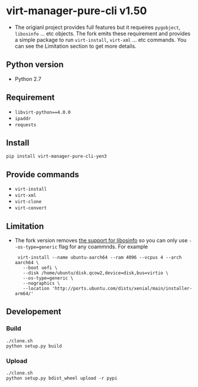 # virt-manager-pure-cli v1.50

* The origianl project provides full features but it requeires `pygobject`,
  `libosinfo` ... etc objects. The fork emits these requirement and provides
  a simple package to run `virt-install`, `virt-xml`  ... etc commands.
  You can see the Limitation section to get more details.

## Python version

* Python 2.7

## Requirement

* `libvirt-python==4.0.0`
* `ipaddr`
* `requests`

## Install

```
pip install virt-manager-pure-cli-yen3
```

## Provide commands

* `virt-install`
* `virt-xml`
* `virt-clone`
* `virt-convert`

## Limitation

* The fork version removes [the support for libosinfo](https://github.com/yen3/virt-manager/commit/336fc68c90370c9d2fcdbae288e4526d5134def0) so you can only use
   `--os-type=generic` flag for any coammnds. For example

       virt-install --name ubuntu-aarch64 --ram 4096 --vcpus 4 --arch aarch64 \
         --boot uefi \
         --disk /home/ubuntu/disk.qcow2,device=disk,bus=virtio \
         --os-type=generic \
         --nographics \
         --location 'http://ports.ubuntu.com/dists/xenial/main/installer-arm64/'

## Developement

### Build

```
./clone.sh
python setup.py build
```

### Upload

```
./clone.sh
python setup.py bdist_wheel upload -r pypi
```
